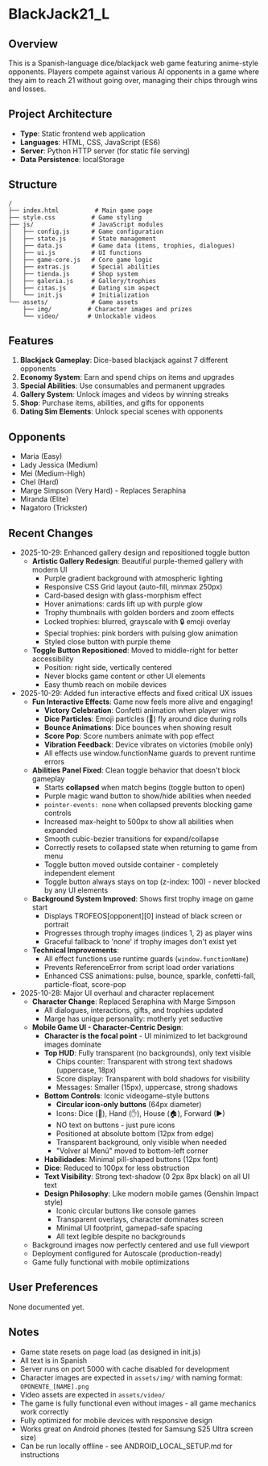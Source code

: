 # BlackJack21_L

## Overview
This is a Spanish-language dice/blackjack web game featuring anime-style opponents. Players compete against various AI opponents in a game where they aim to reach 21 without going over, managing their chips through wins and losses.

## Project Architecture
- **Type**: Static frontend web application
- **Languages**: HTML, CSS, JavaScript (ES6)
- **Server**: Python HTTP server (for static file serving)
- **Data Persistence**: localStorage

## Structure
```
/
├── index.html          # Main game page
├── style.css          # Game styling
├── js/                # JavaScript modules
│   ├── config.js      # Game configuration
│   ├── state.js       # State management
│   ├── data.js        # Game data (items, trophies, dialogues)
│   ├── ui.js          # UI functions
│   ├── game-core.js   # Core game logic
│   ├── extras.js      # Special abilities
│   ├── tienda.js      # Shop system
│   ├── galeria.js     # Gallery/trophies
│   ├── citas.js       # Dating sim aspect
│   └── init.js        # Initialization
└── assets/            # Game assets
    ├── img/          # Character images and prizes
    └── video/        # Unlockable videos
```

## Features
1. **Blackjack Gameplay**: Dice-based blackjack against 7 different opponents
2. **Economy System**: Earn and spend chips on items and upgrades
3. **Special Abilities**: Use consumables and permanent upgrades
4. **Gallery System**: Unlock images and videos by winning streaks
5. **Shop**: Purchase items, abilities, and gifts for opponents
6. **Dating Sim Elements**: Unlock special scenes with opponents

## Opponents
- Maria (Easy)
- Lady Jessica (Medium)
- Mei (Medium-High)
- Chel (Hard)
- Marge Simpson (Very Hard) - Replaces Seraphina
- Miranda (Elite)
- Nagatoro (Trickster)

## Recent Changes
- 2025-10-29: Enhanced gallery design and repositioned toggle button
  - **Artistic Gallery Redesign**: Beautiful purple-themed gallery with modern UI
    - Purple gradient background with atmospheric lighting
    - Responsive CSS Grid layout (auto-fill, minmax 250px)
    - Card-based design with glass-morphism effect
    - Hover animations: cards lift up with purple glow
    - Trophy thumbnails with golden borders and zoom effects
    - Locked trophies: blurred, grayscale with 🔒 emoji overlay
    - Special trophies: pink borders with pulsing glow animation
    - Styled close button with purple theme
  - **Toggle Button Repositioned**: Moved to middle-right for better accessibility
    - Position: right side, vertically centered
    - Never blocks game content or other UI elements
    - Easy thumb reach on mobile devices
- 2025-10-29: Added fun interactive effects and fixed critical UX issues
  - **Fun Interactive Effects**: Game now feels more alive and engaging!
    - **Victory Celebration**: Confetti animation when player wins
    - **Dice Particles**: Emoji particles (🎲) fly around dice during rolls
    - **Bounce Animations**: Dice bounces when showing result
    - **Score Pop**: Score numbers animate with pop effect
    - **Vibration Feedback**: Device vibrates on victories (mobile only)
    - All effects use window.functionName guards to prevent runtime errors
  - **Abilities Panel Fixed**: Clean toggle behavior that doesn't block gameplay
    - Starts **collapsed** when match begins (toggle button to open)
    - Purple magic wand button to show/hide abilities when needed
    - `pointer-events: none` when collapsed prevents blocking game controls
    - Increased max-height to 500px to show all abilities when expanded
    - Smooth cubic-bezier transitions for expand/collapse
    - Correctly resets to collapsed state when returning to game from menu
    - Toggle button moved outside container - completely independent element
    - Toggle button always stays on top (z-index: 100) - never blocked by any UI elements
  - **Background System Improved**: Shows first trophy image on game start
    - Displays TROFEOS[opponent][0] instead of black screen or portrait
    - Progresses through trophy images (indices 1, 2) as player wins
    - Graceful fallback to 'none' if trophy images don't exist yet
  - **Technical Improvements**:
    - All effect functions use runtime guards (`window.functionName`)
    - Prevents ReferenceError from script load order variations
    - Enhanced CSS animations: pulse, bounce, sparkle, confetti-fall, particle-float, score-pop
- 2025-10-28: Major UI overhaul and character replacement
  - **Character Change**: Replaced Seraphina with Marge Simpson
    - All dialogues, interactions, gifts, and trophies updated
    - Marge has unique personality: motherly yet seductive
  - **Mobile Game UI - Character-Centric Design**:
    - **Character is the focal point** - UI minimized to let background images dominate
    - **Top HUD**: Fully transparent (no backgrounds), only text visible
      - Chips counter: Transparent with strong text shadows (uppercase, 18px)
      - Score display: Transparent with bold shadows for visibility
      - Messages: Smaller (15px), uppercase, strong shadows
    - **Bottom Controls**: Iconic videogame-style buttons
      - **Circular icon-only buttons** (64px diameter)
      - Icons: Dice (🎲), Hand (✋), House (🏠), Forward (▶)
      - NO text on buttons - just pure icons
      - Positioned at absolute bottom (12px from edge)
      - Transparent background, only visible when needed
      - "Volver al Menú" moved to bottom-left corner
    - **Habilidades**: Minimal pill-shaped buttons (12px font)
    - **Dice**: Reduced to 100px for less obstruction
    - **Text Visibility**: Strong text-shadow (0 2px 8px black) on all UI text
    - **Design Philosophy**: Like modern mobile games (Genshin Impact style)
      - Iconic circular buttons like console games
      - Transparent overlays, character dominates screen
      - Minimal UI footprint, gamepad-safe spacing
      - All text legible despite no backgrounds
  - Background images now perfectly centered and use full viewport
  - Deployment configured for Autoscale (production-ready)
  - Game fully functional with mobile optimizations

## User Preferences
None documented yet.

## Notes
- Game state resets on page load (as designed in init.js)
- All text is in Spanish
- Server runs on port 5000 with cache disabled for development
- Character images are expected in `assets/img/` with naming format: `OPONENTE_[NAME].png`
- Video assets are expected in `assets/video/`
- The game is fully functional even without images - all game mechanics work correctly
- Fully optimized for mobile devices with responsive design
- Works great on Android phones (tested for Samsung S25 Ultra screen size)
- Can be run locally offline - see ANDROID_LOCAL_SETUP.md for instructions
